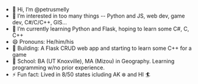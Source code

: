 - 👋 Hi, I’m @petrusmelly
- 👀 I’m interested in too many things -- Python and JS, web dev, game dev, C#/C/C++, GIS...
- 🌱 I’m currently learning Python and Flask, hoping to learn some C#, C, C++
- 😄 Pronouns: He/him/his
- 🔨 Building: A Flask CRUD web app and starting to learn some C++ for a game
- 🧠 School: BA (UT Knoxville), MA (Mizou) in Geography. Learning programming w/no prior experience.
- ⚡ Fun fact: Lived in 8/50 states icluding AK ❄️ and HI 🏄

<!---
petrusmelly/petrusmelly is a ✨ special ✨ repository because its `README.md` (this file) appears on your GitHub profile.
You can click the Preview link to take a look at your changes.
--->

